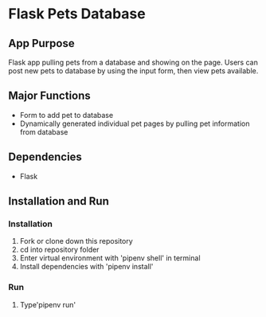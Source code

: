 # Flask Pets Database
## App Purpose
 Flask app pulling pets from a database and showing on the page.
 Users can post new pets to database by using the input form, then view pets available.

## Major Functions
 - Form to add pet to database
 - Dynamically generated individual pet pages by pulling pet information from database

## Dependencies
- Flask

## Installation and Run
### Installation
1. Fork or clone down this repository
2. cd into repository folder
3. Enter virtual environment with 'pipenv shell' in terminal
4. Install dependencies with 'pipenv install'

### Run
1. Type'pipenv run' 
